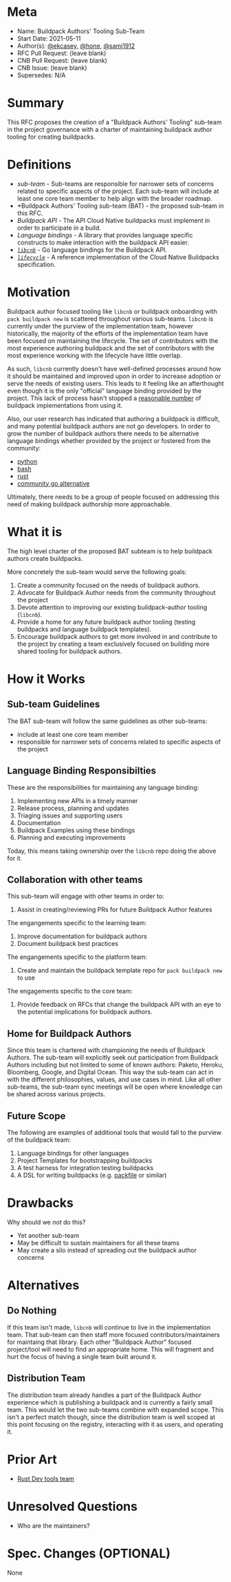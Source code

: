 # Meta
[meta]: #meta
- Name: Buildpack Authors' Tooling Sub-Team
- Start Date: 2021-05-11
- Author(s): [@ekcasey](https://github.com/ekcasey), [@hone](https://github.com/hone), [@samj1912](https://github.com/samj1912)
- RFC Pull Request: (leave blank)
- CNB Pull Request: (leave blank)
- CNB Issue: (leave blank)
- Supersedes: N/A

# Summary
[summary]: #summary

This RFC proposes the creation of a "Buildpack Authors' Tooling" sub-team in the project governance with a charter of maintaining buildpack author tooling for creating buildpacks.

# Definitions
[definitions]: #definitions

- *sub-team* - Sub-teams are responsible for narrower sets of concerns related to specific aspects of the project. Each sub-team will include at least one core team member to help align with the broader roadmap.
- *Buildpack Authors' Tooling sub-team (BAT) - the proposed sub-team in this RFC.
- *Buildpack API* - The API Cloud Native buildpacks must implement in order to participate in a build.
- *Language bindings* - A library that provides language specific constructs to make interaction with the buildpack API easier.
- *[`libcnb`](https://github.com/buildpacks/libcnb)* - Go language bindings for the Buildpack API.
- *[`lifecycle`](https://github.com/buildpacks/lifecycle)* - A reference implementation of the Cloud Native Buildpacks specification.

# Motivation
[motivation]: #motivation

Buildpack author focused tooling like `libcnb` or buildpack onboarding with `pack buildpack new` is scattered throughout various sub-teams. `libcnb` is currently under the purview of the implementation team, however historically, the majority of the efforts of the implementation team have been focused on maintaining the lifecycle. The set of contributors with the most experience authoring buildpack and the set of contributors with the most experience working with the lifecycle have little overlap.

As such, `libcnb` currently doesn't have well-defined processes around how it should be maintained and improved upon in order to increase adoption or serve the needs of existing users.  This leads to it feeling like an afterthought even though it is the only "official" language binding provided by the project. This lack of process hasn't stopped a [reasonable number](https://pkg.go.dev/github.com/buildpacks/libcnb?tab=importedby) of buildpack implementations from using it.

Also, our user research has indicated that authoring a buildpack is difficult, and many potential buildpack authors are not go developers. In order to grow the number of buildpack authors there needs to be alternative language bindings whether provided by the project or fostered from the community:

- [python](https://github.com/samj1912/python-libcnb)
- [bash](https://github.com/jkutner/libcnb.bash)
- [rust](https://github.com/Malax/libcnb)
- [community go alternative](https://github.com/paketo-buildpacks/packit)

Ultimately, there needs to be a group of people focused on addressing this need of making buildpack authorship more approachable.

# What it is
[what-it-is]: #what-it-is

The high level charter of the proposed BAT subteam is to help buildpack authors create buildpacks.

More concretely the sub-team  would serve the following goals:
1. Create a community focused on the needs of buildpack authors.
1. Advocate for Buildpack Author needs from the community throughout the project
1. Devote attention to improving our existing buildpack-author tooling (`libcnb`).
1. Provide a home for any future buildpack author tooling (testing buildpacks and language buildpack templates).
1. Encourage buildpack authors to get more involved in and contribute to the project by creating a team exclusively focused on building more shared tooling for buildpack authors.

# How it Works
[how-it-works]: #how-it-works

## Sub-team Guidelines

The BAT sub-team will follow the same guidelines as other sub-teams:

- include at least one core team member
- responsible for narrower sets of concerns related to specific aspects of the project

## Language Binding Responsibilties
These are the responsibilities for maintaining any language binding:
1. Implementing new APIs in a timely manner
1. Release process, planning and updates
1. Triaging issues and supporting users
1. Documentation
1. Buildpack Examples using these bindings
1. Planning and executing improvements

Today, this means taking ownership over the `libcnb` repo doing the above for it.

## Collaboration with other teams
This sub-team will engage with other teams in order to:
1. Assist in creating/reviewing PRs for future Buildpack Author features

The engangements specific to the learning team:
1. Improve documentation for buildpack authors
1. Document buildpack best practices

The engangements specific to the platform team:
1. Create and maintain the buildpack template repo for `pack buildpack new` to use

The engagements specific to the core team:
1. Provide feedback on RFCs that change the buildpack API with an eye to the potential implications for buildpack authors.

## Home for Buildpack Authors
Since this team is chartered with championing the needs of Buildpack Authors. The sub-team will explicitly seek out participation from Buildpack Authors including but not limited to some of known authors: Paketo, Heroku, Bloomberg, Google, and Digital Ocean. This way the sub-team can act in with the different philosophies, values, and use cases in mind. Like all other sub-teams, the sub-team sync meetings will be open where knowledge can be shared across various projects.

## Future Scope
The following are examples of additional tools that would fall to the purview of the buildpack team:
1. Language bindings for other languages
1. Project Templates for bootstrapping buildpacks
1. A test harness for integration testing buildpacks
1. A DSL for writing buildpacks (e.g. [packfile](https://github.com/sclevine/packfile) or similar)

# Drawbacks
[drawbacks]: #drawbacks

Why should we *not* do this?

- Yet another sub-team
- May be difficult to sustain maintainers for all these teams
- May create a silo instead of spreading out the buildpack author concerns

# Alternatives
[alternatives]: #alternatives

## Do Nothing

If this team isn't made, `libcnb` will continue to live in the implementation team. That sub-team can then staff more focused contributors/maintainers for maintaing that library. Each other "Buildpack Author" focused project/tool will need to find an appropriate home. This will fragment and hurt the focus of having a single team built around it.

## Distribution Team

The distribution team already handles a part of the Buildpack Author experience which is publishing a buildpack and is currently a fairly small team. This would let the two sub-teams combine with expanded scope. This isn't a perfect match though, since the distribution team is well scoped at this point focusing on the registry, interacting with it as users, and operating it.

# Prior Art
[prior-art]: #prior-art

* [Rust Dev tools team](https://www.rust-lang.org/governance/teams/dev-tools)

# Unresolved Questions
[unresolved-questions]: #unresolved-questions

- Who are the maintainers?

# Spec. Changes (OPTIONAL)
[spec-changes]: #spec-changes
None

